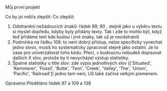 Můj první projekt

Co by jsi měl/a zlepšit: Co zlepšit:
1. Odstranění nežádoucích znaků: řádek 89, 90 , stejně jako u výběru textu si myslel dopředu, kdyby byly přidány texty. Tak i zde to mohlo být, když teď přidáme text kde budou i jiné znaky, tak už je neodstraníš
2. Podmínka na řádku 108: to není dobrý přístup, nelze specificky vynechat jedno slovo, musíš ho systematicky zpracovat stejně jako ostatní. Je to zase pro univerzálnost toho kódu. Přeci, v budoucnu nebudeš dopisovat dalších X slov, protože by ti nevycházel výstup statistiky.
3. Špatné statistiky u title slov: zde výpis jednotlivých slov (['Situated', 'Kemmerer', 'Fossil', 'Butte', 'Twin', 'Creek', 'Valley', 'The', 'Union', 'Pacific', 'Railroad']) jedno tam není, US také začíná velkým písmenem.




Opraveno  Předěláno řádek 97 a 109 a 138
